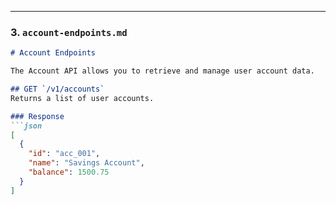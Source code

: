 
---

### **3. `account-endpoints.md`**
```markdown
# Account Endpoints

The Account API allows you to retrieve and manage user account data.

## GET `/v1/accounts`
Returns a list of user accounts.

### Response
```json
[
  {
    "id": "acc_001",
    "name": "Savings Account",
    "balance": 1500.75
  }
]
